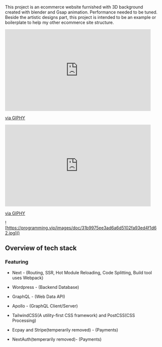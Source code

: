 
This project is an ecommerce website furnished with 3D background created with blender and Gsap animation. Performance needed to be tuned. 
Beside the artistic designs part, this project is intended to be an example or boilerplate to help my other ecommerce site structure.

<iframe src="https://giphy.com/embed/KWs8XTMswAmqXpLe4J" width="480" height="270" frameBorder="0" class="giphy-embed" allowFullScreen></iframe><p><a href="https://giphy.com/gifs/KWs8XTMswAmqXpLe4J">via GIPHY</a></p>

<iframe src="https://giphy.com/embed/qujpEyZSDacisHfz9C" width="480" height="270" frameBorder="0" class="giphy-embed" allowFullScreen></iframe><p><a href="https://giphy.com/gifs/qujpEyZSDacisHfz9C">via GIPHY</a></p>

![https://programming.vip/images/doc/31b9975ee3ad6a6d5102fa93ed4f1d62.jpg]()

## Overview of tech stack

### Featuring

* Next - (Routing, SSR, Hot Module Reloading, Code Splitting, Build tool uses Webpack)

* Wordpress - (Backend Database)

* GraphQL - (Web Data API)

* Apollo - (GraphQL Client/Server)

* TailwindCSS(A utility-first CSS framework) and PostCSS(CSS Processing)

* Ecpay and Stripe(temperarily removed) - (Payments)

* NextAuth(temperarily removed)- (Payments)
